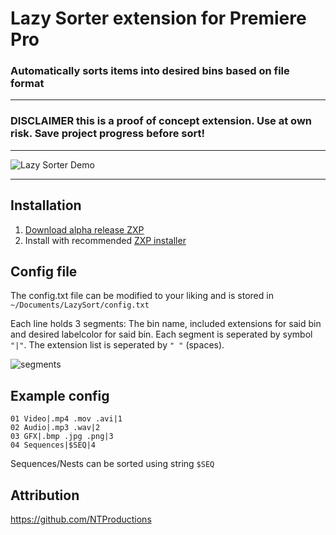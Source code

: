 # Lazy Sorter extension for Premiere Pro
### Automatically sorts items into desired bins based on file format
---
### DISCLAIMER this is a proof of concept extension. Use at own risk. Save project progress before sort!
---
![Lazy Sorter Demo](https://i.imgur.com/J4V3yxB.gif)


---

## Installation 
1. [Download alpha release ZXP](https://github.com/Otriggad/Premiere-Lazy-Sorter/releases/download/v0.1-alpha-preview/lazy-sorter-preview-release_v0.1.zxp)
2. Install with recommended [ZXP installer](https://aescripts.com/learn/zxp-installer/)



## Config file

The config.txt file can be modified to your liking and is stored in `~/Documents/LazySort/config.txt`

Each line holds 3 segments: The bin name, included extensions for said bin and desired labelcolor for said bin. Each segment is seperated by symbol `"|"`. The extension list is seperated by `" "` (spaces).

![segments](https://i.imgur.com/TmVO1R0.png)

## Example config

```
01 Video|.mp4 .mov .avi|1
02 Audio|.mp3 .wav|2
03 GFX|.bmp .jpg .png|3
04 Sequences|$SEQ|4
```
Sequences/Nests can be sorted using string `$SEQ`


## Attribution
https://github.com/NTProductions
